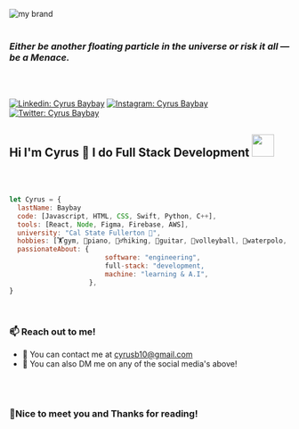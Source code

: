 ![my brand](https://i.imgur.com/lqX5J82.gif)
<br>
<br>
<h3 style="font-weight:bold"><em>Either be another floating particle in the universe or risk it all — be a Menace.</em>
</h3><br>
<br>

[![Linkedin: Cyrus Baybay](https://img.shields.io/badge/-Cyrus_Baybay-blue?style=plastic&logo=Linkedin&logoColor=white&link=https://www.linkedin.com/in/cyrus-baybay-69a809175/)](https://www.linkedin.com/in/cyrus-baybay-69a809175/)
[![Instagram: Cyrus Baybay](https://img.shields.io/badge/-Cyrus_Baybay-pink?style=plastic&logo=Instagram&logoColor=white&link=https://www.instagram.com/cyrusbaebae/)](https://www.instagram.com/cyrusbaebae/)
[![Twitter: Cyrus Baybay](https://img.shields.io/badge/-Cyrus_Baybay-lightblue?style=plastic&logo=Twitter&logoColor=white&link=https://twitter.com/CyrusBaebae)](https://twitter.com/CyrusBaebae)

<h2 style="font-weight:bold"> Hi I'm Cyrus 👋 I do Full Stack Development <img src="https://media3.giphy.com/media/vzY5lE13aErsxmmeQx/giphy.gif?cid=790b761143788319a5b7b8418859a5de656da442dffc05df&rid=giphy.gif&ct=s" width="40" height="40"></h2>
<br>
<br>

```javascript
let Cyrus = {
  lastName: Baybay
  code: [Javascript, HTML, CSS, Swift, Python, C++],
  tools: [React, Node, Figma, Firebase, AWS],
  university: "Cal State Fullerton 🐘",
  hobbies: [🏋️gym, 🎹piano, 🚶‍♂️hiking, 🎸guitar, 🏐volleyball, 🤽waterpolo, 🎱pool, 🎮video_games],
  passionateAbout: {
                        software: "engineering",
                        full-stack: "development,
                        machine: "learning & A.I",
                    },
}
```
<br>

<h3 style="font-weight:bold">📫 Reach out to me!</h3>
<ul>
<li>💌 You can contact me at <a href="mailto:cyrusb10@gmail.com">cyrusb10@gmail.com</a></li>
<li>📱 You can also DM me on any of the social media's above!</li>
</ul>
<br>
<br>

<!--
[![Cyrus Traeh's GitHub stats](https://github-readme-stats.vercel.app/api?username=TRA3H)](https://github.com/TRA3H/github-readme-stats)
-->

<h3 style="font-weight:bold">🤝Nice to meet you and Thanks for reading! </h3>


<!--
**TRA3H/TRA3H** is a ✨ _special_ ✨ repository because its `README.md` (this file) appears on your GitHub profile.

Here are some ideas to get you started:

- 🔭 I’m currently working on ...
- 🌱 I’m currently learning ...
- 👯 I’m looking to collaborate on ...
- 🤔 I’m looking for help with ...
- 💬 Ask me about ...
- 📫 How to reach me: ...
- 😄 Pronouns: ...
- ⚡ Fun fact: ...
-->
